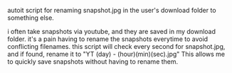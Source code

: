 autoit script for renaming snapshot.jpg in the user's download folder to something else.  

i often take snapshots via youtube, and they are saved in my download folder. it's a pain having to rename the snapshots everytime to avoid conflicting filenames. this script will check every second for snapshot.jpg, and if found, rename it to "YT (day) - (hour)(min)(sec).jpg" This allows me to quickly save snapshots without having to rename them.      
